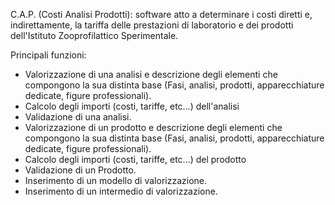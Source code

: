 C.A.P. (Costi Analisi Prodotti): software atto a determinare i costi diretti e, indirettamente, la tariffa delle prestazioni di laboratorio e dei prodotti dell'Istituto Zooprofilattico Sperimentale.

Principali funzioni:

- Valorizzazione di una analisi e descrizione degli elementi che compongono la sua distinta base (Fasi, analisi, prodotti, apparecchiature dedicate, figure professionali).
- Calcolo degli importi (costi, tariffe, etc…) dell'analisi
- Validazione di una analisi.
- Valorizzazione di un prodotto e descrizione degli elementi che compongono la sua distinta base (Fasi, analisi, prodotti, apparecchiature dedicate, figure professionali).
- Calcolo degli importi (costi, tariffe, etc…) del prodotto 
- Validazione di un Prodotto.
- Inserimento di un modello di valorizzazione.
- Inserimento di un intermedio di valorizzazione.